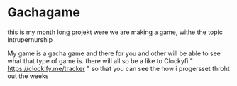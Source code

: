 # Gachagame 
this is my month long projekt were we are making a game, withe the topic 
intrupernurship

My game is a gacha game and there for you and other will be able to see what 
that type of game is. there will all so be a like to Clockyfi " https://clockify.me/tracker "
so that you can see the how i progersset throht out the weeks
